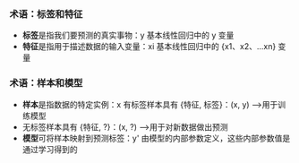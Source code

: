 ### 术语：标签和特征

* **标签**是指我们要预测的真实事物：y
基本线性回归中的 y 变量
* **特征**是指用于描述数据的输入变量：xi
基本线性回归中的 {x1、x2、…xn} 变量

### 术语：样本和模型

* **样本**是指数据的特定实例：x
有标签样本具有 {特征, 标签}：(x, y)
-->用于训练模型
* 无标签样本具有 {特征, ?}：(x, ?)
-->用于对新数据做出预测
* **模型**可将样本映射到预测标签：y'
由模型的内部参数定义，这些内部参数值是通过学习得到的

